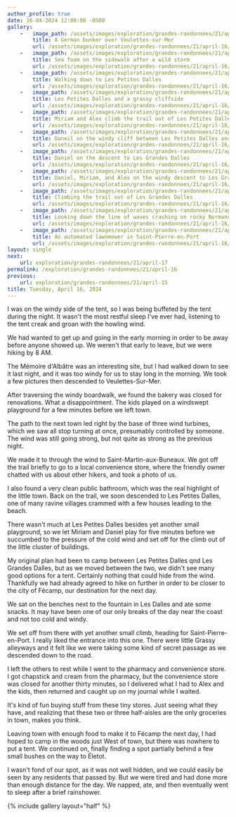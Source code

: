 ```yaml
---
author_profile: true
date: 16-04-2024 12:00:00 -0500
gallery: 
    -   image_path: /assets/images/exploration/grandes-randonnees/21/april-16/small/081810.jpg
        title: A German bunker over Veulettes-sur-Mer
        url: /assets/images/exploration/grandes-randonnees/21/april-16/large/081810.jpg
    -   image_path: /assets/images/exploration/grandes-randonnees/21/april-16/small/084211.jpg
        title: Sea foam on the sidewalk after a wild storm
        url: /assets/images/exploration/grandes-randonnees/21/april-16/large/084211.jpg
    -   image_path: /assets/images/exploration/grandes-randonnees/21/april-16/small/115901.jpg
        title: Walking down to Les Petites Dalles
        url: /assets/images/exploration/grandes-randonnees/21/april-16/large/115901.jpg
    -   image_path: /assets/images/exploration/grandes-randonnees/21/april-16/small/120650.jpg
        title: Les Petites Dalles and a grassy cliffside
        url: /assets/images/exploration/grandes-randonnees/21/april-16/large/120650.jpg
    -   image_path: /assets/images/exploration/grandes-randonnees/21/april-16/small/123036.jpg
        title: Miriam and Alex climb the trail out of Les Petites Dalles
        url: /assets/images/exploration/grandes-randonnees/21/april-16/large/123036.jpg
    -   image_path: /assets/images/exploration/grandes-randonnees/21/april-16/small/123456.jpg
        title: Daneil on the windy cliff between Les Petites Dalles and Les Grandes Dalles
        url: /assets/images/exploration/grandes-randonnees/21/april-16/large/123456.jpg
    -   image_path: /assets/images/exploration/grandes-randonnees/21/april-16/small/124128.jpg
        title: Daniel on the descent to Les Grandes Dalles
        url: /assets/images/exploration/grandes-randonnees/21/april-16/large/124128.jpg
    -   image_path: /assets/images/exploration/grandes-randonnees/21/april-16/small/124333.jpg
        title: Daniel, Miriam, and Alex on the windy descent to Les Grandes Dalles
        url: /assets/images/exploration/grandes-randonnees/21/april-16/large/124333.jpg
    -   image_path: /assets/images/exploration/grandes-randonnees/21/april-16/small/131348.jpg
        title: Climbing the trail out of Les Grandes Dalles
        url: /assets/images/exploration/grandes-randonnees/21/april-16/large/131348.jpg
    -   image_path: /assets/images/exploration/grandes-randonnees/21/april-16/small/135715.jpg
        title: Looking down the line of waves crashing on rocky Normandy beaches
        url: /assets/images/exploration/grandes-randonnees/21/april-16/large/135715.jpg
    -   image_path: /assets/images/exploration/grandes-randonnees/21/april-16/small/151148.jpg
        title: An automated lawnmower in Saint-Pierre-en-Port
        url: /assets/images/exploration/grandes-randonnees/21/april-16/large/151148.jpg
layout: single
next:
    url: exploration/grandes-randonnees/21/april-17
permalink: /exploration/grandes-randonnees/21/april-16
previous:
    url: exploration/grandes-randonnees/21/april-15
title: Tuesday, April 16, 2024
---
```

I was on the windy side of the tent, so I was being buffeted by the tent during the night. It wasn't the most restful sleep I've ever had, listening to the tent creak and groan with the howling wind.

We had wanted to get up and going in the early morning in order to be away before anyone showed up. We weren't that early to leave, but we were hiking by 8 AM.

The Mémoire d'Albâtre was an interesting site, but I had walked down to see it last night, and it was too windy for us to stay long in the morning. We took a few pictures then descended to Veulettes-Sur-Mer.

After traversing the windy boardwalk, we found the bakery was closed for renovations. What a disappointment. The kids played on a windswept playground for a few minutes before we left town.

The path to the next town led right by the base of three wind turbines, which we saw all stop turning at once, presumably controlled by someone. The wind was still going strong, but not quite as strong as the previous night.

We made it to through the wind to Saint-Martin-aux-Buneaux. We got off the trail briefly to go to a local convenience store, where the friendly owner chatted with us about other hikers, and took a photo of us.

I also found a very clean public bathroom, which was the real highlight of the little town. Back on the trail, we soon descended to Les Petites Dalles, one of many ravine villages crammed with a few houses leading to the beach.

There wasn't much at Les Petites Dalles besides yet another small playground, so we let Miriam and Daniel play for five minutes before we succumbed to the pressure of the cold wind and set off for the climb out of the little cluster of buildings.

My original plan had been to camp between Les Petites Dalles qnd Les Grandes Dalles, but as we moved between the two, we didn't see many good options for a tent. Certainly nothing that could hide from the wind. Thankfully we had already agreed to hike on further in order to be closer to the city of Fécamp, our destination for the next day.

We sat on the benches next to the fountain in Les Dalles and ate some snacks. It may have been one of our only breaks of the day near the coast and not too cold and windy.

We set off from there with yet another small climb, heading for Saint-Pierre-en-Port. I really liked the entrance into this one. There were little Grassy alleyways and it felt like we were taking some kind of secret passage as we descended down to the road.

I left the others to rest while I went to the pharmacy and convenience store. I got chapstick and cream from the pharmacy, but the convenience store was closed for another thirty minutes, so I delivered what I had to Alex and the kids, then returned and caught up on my journal while I waited.

It's kind of fun buying stuff from these tiny stores. Just seeing what they have, and realizing that these two or three half-aisles are the only groceries in town, makes you think.

Leaving town with enough food to make it to Fécamp the next day, I had hoped to camp in the woods just West of town, but there was nowhere to put a tent. We continued on, finally finding a spot partially behind a few small bushes on the way to Életot.

I wasn't fond of our spot, as it was not well hidden, and we could easily be seen by any residents that passed by. But we were tired and had done more than enough distance for the day. We napped, ate, and then eventually went to sleep after a brief rainshower.

{% include gallery layout="half" %}